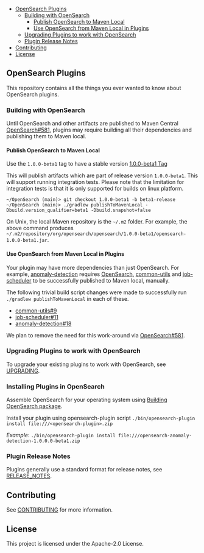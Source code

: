 - [OpenSearch Plugins](#opensearch-plugins)
    - [Building with OpenSearch](#building-with-opensearch)
        - [Publish OpenSearch to Maven Local](#publish-opensearch-to-maven-local)
        - [Use OpenSearch from Maven Local in Plugins](#use-opensearch-from-maven-local-in-plugins)
    - [Upgrading Plugins to work with OpenSearch](#upgrading-plugins-to-work-with-opensearch)
    - [Plugin Release Notes](#plugin-release-notes)
- [Contributing](#contributing)
- [License](#license)

## OpenSearch Plugins

This repository contains all the things you ever wanted to know about OpenSearch plugins.

### Building with OpenSearch

Until OpenSearch and other artifacts are published to Maven Central [OpenSearch#581](https://github.com/opensearch-project/OpenSearch/issues/581), plugins may require building all their dependencies and publishing them to Maven local.

#### Publish OpenSearch to Maven Local
Use the `1.0.0-beta1` tag to have a stable version [1.0.0-beta1 Tag](https://github.com/opensearch-project/OpenSearch/releases/tag/1.0.0-beta1) 

This will publish artifacts which are part of release version `1.0.0-beta1`.
This will support running integration tests. Please note that the limitation for integration tests is that it is only supported for builds on linux platform.

```
~/OpenSearch (main)> git checkout 1.0.0-beta1 -b beta1-release
~/OpenSearch (main)> ./gradlew publishToMavenLocal -Dbuild.version_qualifier=beta1 -Dbuild.snapshot=false
```

On Unix, the local Maven repository is the `~/.m2` folder. For example, the above command produces `~/.m2/repository/org/opensearch/opensearch/1.0.0-beta1/opensearch-1.0.0-beta1.jar`.

#### Use OpenSearch from Maven Local in Plugins

Your plugin may have more dependencies than just OpenSearch. For example, [anomaly-detection](https://github.com/opensearch-project/anomaly-detection) requires [OpenSearch](https://github.com/opensearch-project/OpenSearch), [common-utils](https://github.com/opensearch-project/common-utils) and [job-scheduler](https://github.com/opensearch-project/job-scheduler) to be successfully published to Maven local, manually. 

The following trivial build script changes were made to successfully run `./gradlew publishToMavenLocal` in each of these.

* [common-utils#9](https://github.com/opensearch-project/common-utils/pull/9)
* [job-scheduler#11](https://github.com/opensearch-project/job-scheduler/pull/11)
* [anomaly-detection#18](https://github.com/opensearch-project/anomaly-detection/pull/18)

We plan to remove the need for this work-around via [OpenSearch#581](https://github.com/opensearch-project/OpenSearch/issues/581).

### Upgrading Plugins to work with OpenSearch

To upgrade your existing plugins to work with OpenSearch, see [UPGRADING](./UPGRADING.md).

### Installing Plugins in OpenSearch

Assemble OpenSearch for your operating system using [Building OpenSearch package](https://github.com/opensearch-project/OpenSearch/blob/main/TESTING.asciidoc#creating-packages).

Install your plugin using opensearch-plugin script `./bin/opensearch-plugin install file:///<opensearch-plugin>.zip`

_Example_: `./bin/opensearch-plugin install file:///opensearch-anomaly-detection-1.0.0.0-beta1.zip`

### Plugin Release Notes

Plugins generally use a standard format for release notes, see [RELEASE_NOTES](./RELEASE_NOTES.md).

## Contributing

See [CONTRIBUTING](CONTRIBUTING.md#security-issue-notifications) for more information.

## License

This project is licensed under the Apache-2.0 License.
